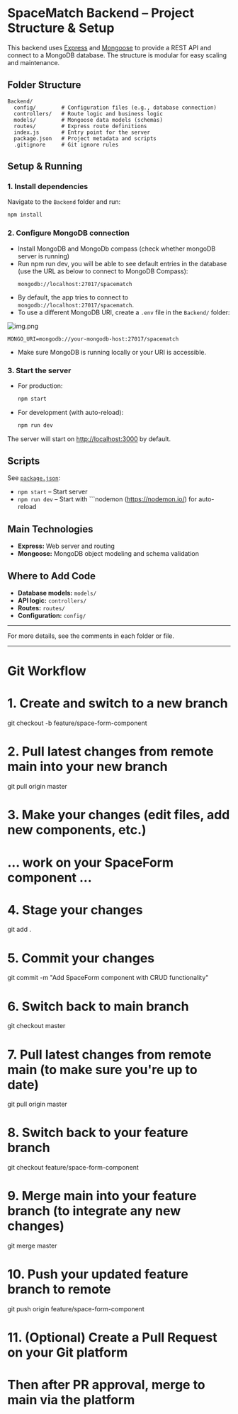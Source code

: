 # SpaceMatch Backend – Project Structure & Setup

This backend uses [Express](https://expressjs.com/) and [Mongoose](https://mongoosejs.com/) to provide a REST API and connect to a MongoDB database. The structure is modular for easy scaling and maintenance.

## Folder Structure

```
Backend/
  config/        # Configuration files (e.g., database connection)
  controllers/   # Route logic and business logic
  models/        # Mongoose data models (schemas)
  routes/        # Express route definitions
  index.js       # Entry point for the server
  package.json   # Project metadata and scripts
  .gitignore     # Git ignore rules
```

## Setup & Running

### 1. Install dependencies

Navigate to the `Backend` folder and run:

```sh
npm install
```

### 2. Configure MongoDB connection
- Install MongoDB and MongoDb compass (check whether mongoDB server is running)
- Run npm run dev, you will be able to see default entries in the database (use the URL as below to connect to MongoDB Compass):
  ```
  mongodb://localhost:27017/spacematch
  ```
- By default, the app tries to connect to `mongodb://localhost:27017/spacematch`.
- To use a different MongoDB URI, create a `.env` file in the `Backend/` folder:

![img.png](img.png)
```
MONGO_URI=mongodb://your-mongodb-host:27017/spacematch
```
- Make sure MongoDB is running locally or your URI is accessible.

### 3. Start the server

- For production:
  ```sh
  npm start
  ```
- For development (with auto-reload):
  ```sh
  npm run dev
  ```

The server will start on [http://localhost:3000](http://localhost:3000) by default.

## Scripts

See [`package.json`](package.json):

- `npm start` – Start server
- `npm run dev` – Start with ```nodemon (https://nodemon.io/) for auto-reload

## Main Technologies

- **Express:** Web server and routing
- **Mongoose:** MongoDB object modeling and schema validation

## Where to Add Code

- **Database models:** `models/`
- **API logic:** `controllers/`
- **Routes:** `routes/`
- **Configuration:** `config/`

---

For more details, see the comments in each folder or file.

---

# Git Workflow

# 1. Create and switch to a new branch
git checkout -b feature/space-form-component

# 2. Pull latest changes from remote main into your new branch
git pull origin master

# 3. Make your changes (edit files, add new components, etc.)
# ... work on your SpaceForm component ...

# 4. Stage your changes
git add .

# 5. Commit your changes
git commit -m "Add SpaceForm component with CRUD functionality"

# 6. Switch back to main branch
git checkout master

# 7. Pull latest changes from remote main (to make sure you're up to date)
git pull origin master

# 8. Switch back to your feature branch
git checkout feature/space-form-component

# 9. Merge main into your feature branch (to integrate any new changes)
git merge master

# 10. Push your updated feature branch to remote
git push origin feature/space-form-component

# 11. (Optional) Create a Pull Request on your Git platform
# Then after PR approval, merge to main via the platform
